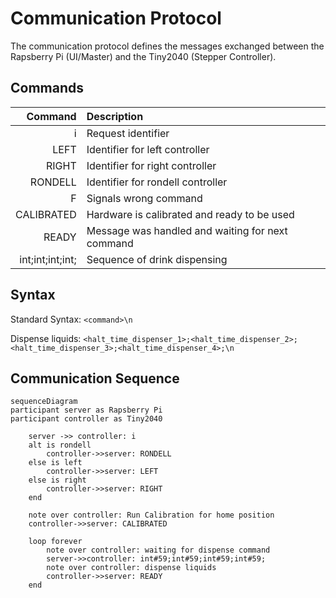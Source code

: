 # Communication Protocol

The communication protocol defines the messages exchanged between the Rapsberry Pi (UI/Master) and the Tiny2040 (Stepper Controller).

## Commands

|          Command | Description                                      |
| ---------------: | :----------------------------------------------- |
|                i | Request identifier                               |
|             LEFT | Identifier for left controller                   |
|            RIGHT | Identifier for right controller                  |
|          RONDELL | Identifier for rondell controller                |
|                F | Signals wrong command                            |
|       CALIBRATED | Hardware is calibrated and ready to be used      |
|            READY | Message was handled and waiting for next command |
| int;int;int;int; | Sequence of drink dispensing                     |

## Syntax

Standard Syntax:
`<command>\n`

Dispense liquids:
`<halt_time_dispenser_1>;<halt_time_dispenser_2>;<halt_time_dispenser_3>;<halt_time_dispenser_4>;\n`

## Communication Sequence

```mermaid
sequenceDiagram
participant server as Rapsberry Pi
participant controller as Tiny2040

    server ->> controller: i
    alt is rondell
        controller->>server: RONDELL
    else is left
        controller->>server: LEFT
    else is right
        controller->>server: RIGHT
    end

    note over controller: Run Calibration for home position
    controller->>server: CALIBRATED

    loop forever
        note over controller: waiting for dispense command
        server->>controller: int#59;int#59;int#59;int#59;
        note over controller: dispense liquids
        controller->>server: READY
    end
```
